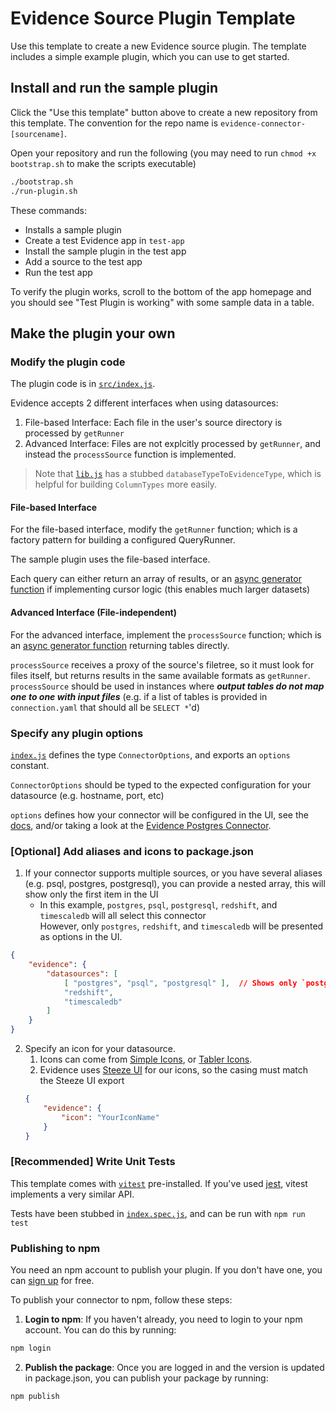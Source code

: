 # Evidence Source Plugin Template

Use this template to create a new Evidence source plugin. The template includes a simple example plugin, which you can use to get started.


## Install and run the sample plugin

Click the "Use this template" button above to create a new repository from this template. The convention for the repo name is `evidence-connector-[sourcename]`.

Open your repository and run the following (you may need to run `chmod +x bootstrap.sh` to make the scripts executable)

```bash
./bootstrap.sh
./run-plugin.sh
```

These commands:
- Installs a sample plugin
- Create a test Evidence app in `test-app`
- Install the sample plugin in the test app
- Add a source to the test app
- Run the test app

To verify the plugin works, scroll to the bottom of the app homepage and you should see "Test Plugin is working" with some sample data in a table.

## Make the plugin your own

### Modify the plugin code

The plugin code is in [`src/index.js`](./src/index.js).

Evidence accepts 2 different interfaces when using datasources:
1. File-based Interface: Each file in the user's source directory is processed by `getRunner`
2. Advanced Interface: Files are not explcitly processed by `getRunner`, and instead the `processSource` function is implemented.

> Note that [`lib.js`](./src/lib.js) has a stubbed `databaseTypeToEvidenceType`, which is helpful for building `ColumnTypes` more easily.

#### File-based Interface

For the file-based interface, modify the `getRunner` function; which is a factory pattern for building a configured QueryRunner.

The sample plugin uses the file-based interface.

Each query can either return an array of results, or an [async generator function](https://developer.mozilla.org/en-US/docs/Web/JavaScript/Reference/Statements/async_function*) if implementing cursor logic (this enables much larger datasets)

#### Advanced Interface (File-independent)

For the advanced interface, implement the `processSource` function; which is an [async generator function](https://developer.mozilla.org/en-US/docs/Web/JavaScript/Reference/Statements/async_function*) returning tables directly.

`processSource` receives a proxy of the source's filetree, so it must look for files itself, but returns results in the same available formats as `getRunner`. `processSource` should be used in instances where ***output tables do not map one to one with input files*** (e.g. if a list of tables is provided in `connection.yaml` that should all be `SELECT *`'d)

### Specify any plugin options

[`index.js`](./src/index.js) defines the type `ConnectorOptions`, and exports an `options` constant.  

`ConnectorOptions` should be typed to the expected configuration for your datasource (e.g. hostname, port, etc)  

`options` defines how your connector will be configured in the UI, see the [docs](https://docs.evidence.dev/plugins/create-source-plugin/), and/or taking a look at the [Evidence Postgres Connector](https://github.com/evidence-dev/evidence/blob/main/packages/datasources/postgres/index.cjs#L242).

### [Optional] Add aliases and icons to package.json

1. If your connector supports multiple sources, or you have several aliases (e.g. psql, postgres, postgresql), you can provide a nested array, this will show only the first item in the UI
    - In this example, `postgres`, `psql`, `postgresql`, `redshift`, and `timescaledb` will all select this connector  
    However, only `postgres`, `redshift`, and `timescaledb` will be presented as options in the UI.
```json
{
    "evidence": {
        "datasources": [
            [ "postgres", "psql", "postgresql" ],  // Shows only `postgres` in the UI
            "redshift",
            "timescaledb"
        ]
    }
}
```
2. Specify an icon for your datasource.
    1. Icons can come from [Simple Icons](https://simpleicons.org/), or [Tabler Icons](https://tabler-icons.io/).
    2. Evidence uses [Steeze UI](https://github.com/steeze-ui/icons#icon-packs) for our icons, so the casing must match  
        the Steeze UI export
   ```json
   {
       "evidence": {
           "icon": "YourIconName"
       }
   }
   ```

### [Recommended] Write Unit Tests

This template comes with [`vitest`](https://vitest.dev/) pre-installed. If you've used [jest](https://jestjs.io/), vitest implements a very similar API.

Tests have been stubbed in [`index.spec.js`](./src/index.spec.js), and can be run with `npm run test`

### Publishing to npm

You need an npm account to publish your plugin. 
If you don't have one, you can [sign up](https://www.npmjs.com/signup) for free.

To publish your connector to npm, follow these steps:

1. **Login to npm**: If you haven't already, you need to login to your npm account. You can do this by running:

```bash
npm login
```

2. **Publish the package**: Once you are logged in and the version is updated in package.json, you can publish your package by running:

```bash
npm publish
```